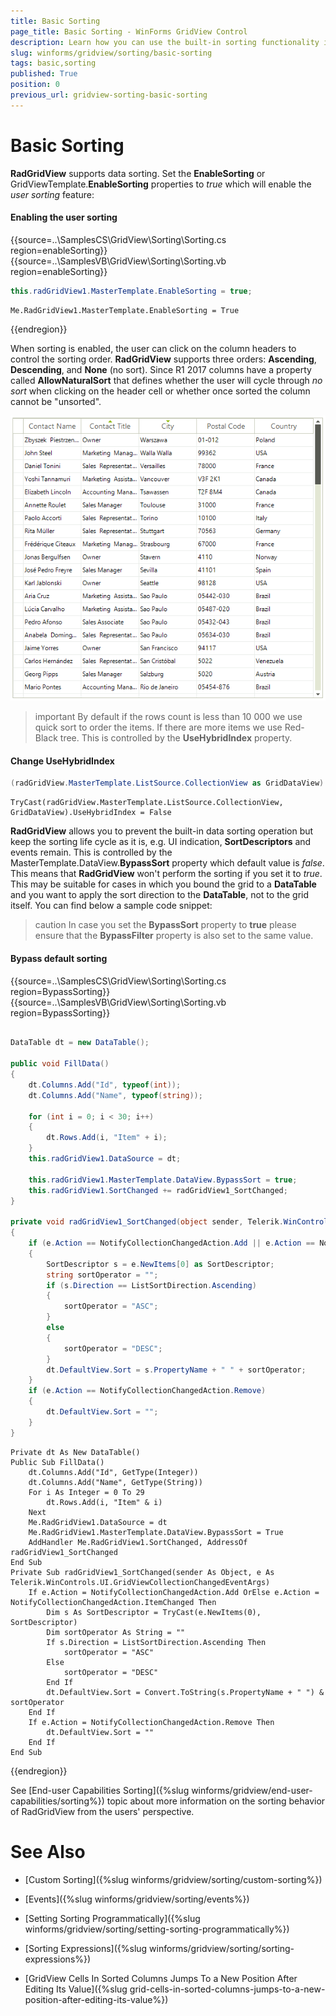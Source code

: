 ```yaml
---
title: Basic Sorting
page_title: Basic Sorting - WinForms GridView Control
description: Learn how you can use the built-in sorting functionality in WinForms GridView. 
slug: winforms/gridview/sorting/basic-sorting
tags: basic,sorting
published: True
position: 0
previous_url: gridview-sorting-basic-sorting
---
```


# Basic Sorting

**RadGridView** supports data sorting. Set the __EnableSorting__ or GridViewTemplate.__EnableSorting__ properties to *true* which will enable the *user sorting* feature:

#### Enabling the user sorting

{{source=..\SamplesCS\GridView\Sorting\Sorting.cs region=enableSorting}} 
{{source=..\SamplesVB\GridView\Sorting\Sorting.vb region=enableSorting}} 

````C#
this.radGridView1.MasterTemplate.EnableSorting = true;

````
````VB.NET
Me.RadGridView1.MasterTemplate.EnableSorting = True

````

{{endregion}} 

When sorting is enabled, the user can click on the column headers to control the sorting order. **RadGridView** supports three orders: __Ascending__, __Descending__, and __None__ (no sort). Since R1 2017 columns have a property called **AllowNaturalSort** that defines whether the user will cycle through *no sort* when clicking on the header cell or whether once sorted the column cannot be "unsorted".

![gridview-sorting-basic-sorting 001](images/gridview-sorting-basic-sorting001.png)

>important By default if the rows count is less than 10 000 we use quick sort to order the items. If there are more items we use Red-Black tree. This is controlled by the __UseHybridIndex__ property.

#### Change UseHybridIndex

````C#
(radGridView.MasterTemplate.ListSource.CollectionView as GridDataView).UseHybridIndex = false;
````
````VB
TryCast(radGridView.MasterTemplate.ListSource.CollectionView, GridDataView).UseHybridIndex = False
````

**RadGridView** allows you to prevent the built-in data sorting operation but keep the sorting life cycle as it is, e.g. UI indication, **SortDescriptors** and events remain. This is controlled by the MasterTemplate.DataView.**BypassSort** property which default value is *false*. This means that **RadGridView** won't perform the sorting if you set it to *true*. This may be suitable for cases in which you bound the grid to a **DataTable** and you want to apply the sort direction to the **DataTable**, not to the grid itself. You can find below a sample code snippet:

>caution In case you set the **BypassSort** property to **true** please ensure that the **BypassFilter** property is also set to the same value.

#### Bypass default sorting

{{source=..\SamplesCS\GridView\Sorting\Sorting.cs region=BypassSorting}} 
{{source=..\SamplesVB\GridView\Sorting\Sorting.vb region=BypassSorting}} 

````C#
        
DataTable dt = new DataTable();
    
public void FillData()
{
    dt.Columns.Add("Id", typeof(int));
    dt.Columns.Add("Name", typeof(string));
    
    for (int i = 0; i < 30; i++)
    {
        dt.Rows.Add(i, "Item" + i);
    }
    this.radGridView1.DataSource = dt; 
        
    this.radGridView1.MasterTemplate.DataView.BypassSort = true;
    this.radGridView1.SortChanged += radGridView1_SortChanged;
}
    
private void radGridView1_SortChanged(object sender, Telerik.WinControls.UI.GridViewCollectionChangedEventArgs e)
{
    if (e.Action == NotifyCollectionChangedAction.Add || e.Action == NotifyCollectionChangedAction.ItemChanged)
    {
        SortDescriptor s = e.NewItems[0] as SortDescriptor;
        string sortOperator = "";
        if (s.Direction == ListSortDirection.Ascending)
        {
            sortOperator = "ASC";
        }
        else
        {
            sortOperator = "DESC";
        }
        dt.DefaultView.Sort = s.PropertyName + " " + sortOperator;
    }
    if (e.Action == NotifyCollectionChangedAction.Remove)
    {
        dt.DefaultView.Sort = "";
    }
}

````
````VB.NET
Private dt As New DataTable()
Public Sub FillData()
    dt.Columns.Add("Id", GetType(Integer))
    dt.Columns.Add("Name", GetType(String))
    For i As Integer = 0 To 29
        dt.Rows.Add(i, "Item" & i)
    Next
    Me.RadGridView1.DataSource = dt
    Me.RadGridView1.MasterTemplate.DataView.BypassSort = True
    AddHandler Me.RadGridView1.SortChanged, AddressOf radGridView1_SortChanged
End Sub
Private Sub radGridView1_SortChanged(sender As Object, e As Telerik.WinControls.UI.GridViewCollectionChangedEventArgs)
    If e.Action = NotifyCollectionChangedAction.Add OrElse e.Action = NotifyCollectionChangedAction.ItemChanged Then
        Dim s As SortDescriptor = TryCast(e.NewItems(0), SortDescriptor)
        Dim sortOperator As String = ""
        If s.Direction = ListSortDirection.Ascending Then
            sortOperator = "ASC"
        Else
            sortOperator = "DESC"
        End If
        dt.DefaultView.Sort = Convert.ToString(s.PropertyName + " ") & sortOperator
    End If
    If e.Action = NotifyCollectionChangedAction.Remove Then
        dt.DefaultView.Sort = ""
    End If
End Sub

````

{{endregion}} 


See [End-user Capabilities Sorting]({%slug winforms/gridview/end-user-capabilities/sorting%}) topic about more information on the sorting behavior of RadGridView from the users' perspective.
# See Also
* [Custom Sorting]({%slug winforms/gridview/sorting/custom-sorting%})

* [Events]({%slug winforms/gridview/sorting/events%})

* [Setting Sorting Programmatically]({%slug winforms/gridview/sorting/setting-sorting-programmatically%})

* [Sorting Expressions]({%slug winforms/gridview/sorting/sorting-expressions%})

* [GridView Cells In Sorted Columns Jumps To a New Position After Editing Its Value]({%slug grid-cells-in-sorted-columns-jumps-to-a-new-position-after-editing-its-value%})

